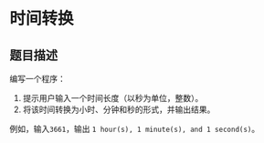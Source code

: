 # 时间转换

## 题目描述

编写一个程序：

1. 提示用户输入一个时间长度（以秒为单位，整数）。
2. 将该时间转换为小时、分钟和秒的形式，并输出结果。

例如，输入`3661`，输出 `1 hour(s), 1 minute(s), and 1 second(s)`。
